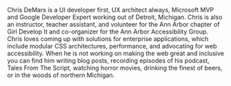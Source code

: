 Chris DeMars is a UI developer first, UX architect always, Microsoft MVP and Google Developer Expert working out of Detroit, Michigan. Chris is also an instructor, teacher assistant, and volunteer for the Ann Arbor chapter of Girl Develop It and co-organizer for the Ann Arbor Accessibility Group. Chris loves coming up with solutions for enterprise applications, which include modular CSS architectures, performance, and advocating for web accessibility. When he is not working on making the web great and inclusive you can find him writing blog posts, recording episodes of his podcast, Tales From The Script, watching horror movies, drinking the finest of beers, or in the woods of northern Michigan.
